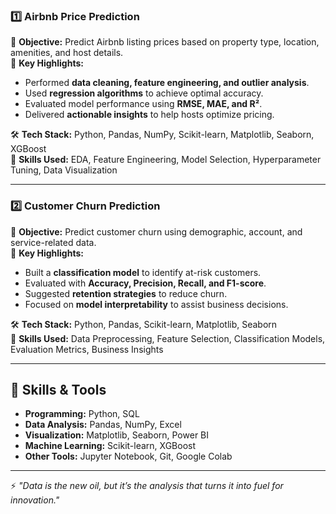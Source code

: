 ### **1️⃣ Airbnb Price Prediction**
📌 **Objective:** Predict Airbnb listing prices based on property type, location, amenities, and host details.  
🔹 **Key Highlights:**
- Performed **data cleaning, feature engineering, and outlier analysis**.
- Used **regression algorithms** to achieve optimal accuracy.
- Evaluated model performance using **RMSE, MAE, and R²**.
- Delivered **actionable insights** to help hosts optimize pricing.

🛠 **Tech Stack:** Python, Pandas, NumPy, Scikit-learn, Matplotlib, Seaborn, XGBoost  
📄 **Skills Used:** EDA, Feature Engineering, Model Selection, Hyperparameter Tuning, Data Visualization  

---

### **2️⃣ Customer Churn Prediction**
📌 **Objective:** Predict customer churn using demographic, account, and service-related data.  
🔹 **Key Highlights:**
- Built a **classification model** to identify at-risk customers.
- Evaluated with **Accuracy, Precision, Recall, and F1-score**.
- Suggested **retention strategies** to reduce churn.
- Focused on **model interpretability** to assist business decisions.

🛠 **Tech Stack:** Python, Pandas, Scikit-learn, Matplotlib, Seaborn  
📄 **Skills Used:** Data Preprocessing, Feature Selection, Classification Models, Evaluation Metrics, Business Insights  

---

## 🧠 Skills & Tools
- **Programming:** Python, SQL  
- **Data Analysis:** Pandas, NumPy, Excel  
- **Visualization:** Matplotlib, Seaborn, Power BI  
- **Machine Learning:** Scikit-learn, XGBoost  
- **Other Tools:** Jupyter Notebook, Git, Google Colab  

---

⚡ *"Data is the new oil, but it’s the analysis that turns it into fuel for innovation."*
